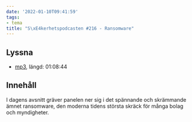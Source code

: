 ```yaml
---
date: '2022-01-10T09:41:59'
tags:
- tema
title: "S\xE4kerhetspodcasten #216 - Ransomware"
---
```

## Lyssna
* [mp3](https://traffic.libsyn.com/secure/sakerhetspodcasten/2021-11-17_Ransomware.mp3), längd: 01:08:44

## Innehåll
I dagens avsnitt gräver panelen ner sig i det spännande och skrämmande ämnet ransomware,
den moderna tidens största skräck för många bolag och myndigheter.
